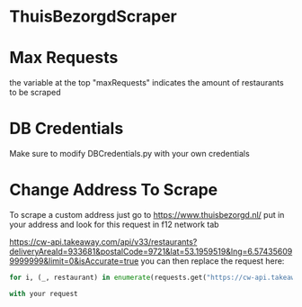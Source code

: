 # ThuisBezorgdScraper

# Max Requests

the variable at the top "maxRequests" indicates the amount of restaurants to be scraped

# DB Credentials

Make sure to modify DBCredentials.py with your own credentials

# Change Address To Scrape
To scrape a custom address just go to https://www.thuisbezorgd.nl/ put in your address and look for this request in f12 network tab

https://cw-api.takeaway.com/api/v33/restaurants?deliveryAreaId=933681&postalCode=9721&lat=53.1959519&lng=6.574356099999999&limit=0&isAccurate=true
you can then replace the request here:
```py
for i, (_, restaurant) in enumerate(requests.get("https://cw-api.takeaway.com/api/v33/restaurants?deliveryAreaId=935485&postalCode=1077&lat=52.344931&lng=4.8766245&limit=0&isAccurate=true", headers=headers).json()['restaurants'].items()):```

with your request


